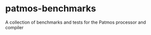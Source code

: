 patmos-benchmarks
=================

A collection of benchmarks and tests for the Patmos processor and compiler
